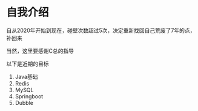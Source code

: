 # 自我介绍

自从2020年开始到现在，碰壁次数超过5次，决定重新找回自己荒废了7年的点，补回来

当然，这里要感谢C总的指导

以下是近期的目标
1. Java基础
2. Redis
3. MySQL
4. Springboot
5. Dubble
